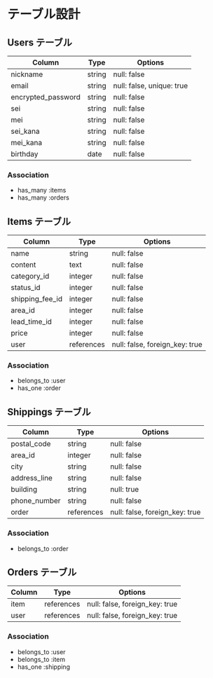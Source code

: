 # テーブル設計

## Users テーブル

| Column             | Type    | Options                   |
| ------------------ | ------- | ------------------------- |
| nickname           | string  | null: false               |
| email              | string  | null: false, unique: true |
| encrypted_password | string  | null: false               |
| sei                | string  | null: false               |
| mei                | string  | null: false               |
| sei_kana           | string  | null: false               |
| mei_kana           | string  | null: false               |
| birthday           | date    | null: false               |

### Association
- has_many :items
- has_many :orders


## Items テーブル

| Column          | Type       | Options                        |
| --------------- | ---------- | ------------------------------ |
| name            | string     | null: false                    |
| content         | text       | null: false                    |
| category_id     | integer    | null: false                    |
| status_id       | integer    | null: false                    |
| shipping_fee_id | integer    | null: false                    |
| area_id         | integer    | null: false                    |
| lead_time_id    | integer    | null: false                    |
| price           | integer    | null: false                    |
| user            | references | null: false, foreign_key: true |

### Association
- belongs_to :user
- has_one :order


## Shippings テーブル

| Column        | Type       | Options                        |
| ------------- | ---------- | ------------------------------ |
| postal_code   | string     | null: false                    |
| area_id       | integer    | null: false                    |
| city          | string     | null: false                    |
| address_line  | string     | null: false                    |
| building      | string     | null: true                     |
| phone_number  | string     | null: false                    |
| order         | references | null: false, foreign_key: true |


### Association
- belongs_to :order


## Orders テーブル

| Column        | Type       | Options                        |
| ------------- | ---------- | ------------------------------ |
| item          | references | null: false, foreign_key: true |
| user          | references | null: false, foreign_key: true |

### Association
- belongs_to :user
- belongs_to :item
- has_one :shipping